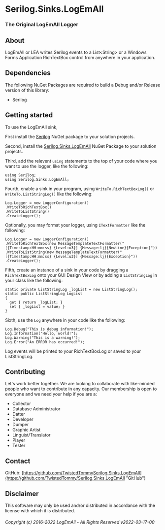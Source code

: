 # Serilog.Sinks.LogEmAll
### The Original LogEmAll Logger
## About
LogEmAll or LEA writes Serilog events to a List&lt;String&gt; or a Windows Forms Application RichTextBox control from anywhere in your application.  
## Dependencies
The following NuGet Packages are required to build a Debug and/or Release version of this library:
- Serilog
## Getting started
To use the LogEmAll sink,  
  
First install the <a href="https://www.nuget.org/packages/Serilog/">Serilog</a> NuGet package to your solution projects.  
  
Second, install the <a href="https://github.com/TwistedTommy/Serilog.Sinks.LogEmAll">Serilog.Sinks.LogEmAll</a> NuGet Package to your solution projects.  
  
Third, add the relevent `using` statements to the top of your code where you want to use the logger, like the following:
```
using Serilog;
using Serilog.Sinks.LogEmAll;
```
Fourth, enable a sink in your program, using `WriteTo.RichTextBoxLog()` or `WriteTo.ListStringLog()` like the following:
```
Log.Logger = new LoggerConfiguration()
.WriteToRichTextBox()
.WriteToListString()
.CreateLogger();
```
Optionally, you may format your logger, using `ITextFormatter` like the following:
```
Log.Logger = new LoggerConfiguration()
.WriteToRichTextBox(new MessageTemplateTextFormatter("[{Timestamp:HH:mm:ss} {Level:u3}] {Message:lj}{NewLine}{Exception}"))
.WriteToListString(new MessageTemplateTextFormatter("[{Timestamp:HH:mm:ss} {Level:u3}] {Message:lj}{Exception}"))
.CreateLogger();
```
Fifth, create an instance of a sink in your code by dragging a `RichTextBoxLog` onto your GUI Design View or by adding a `ListStringLog` in your class like the following:
```
static private ListStringLog _logList = new ListStringLog();
static public ListStringLog LogList
{
  get { return _logList; }
  set { _logList = value; }
}
```
Sixth, use the `Log` anywhere in your code like the following:
```
Log.Debug("This is debug information!");
Log.Information("Hello, world!");
Log.Warning("This is a warning!");
Log.Error("An ERROR has occurred!");
```
Log events will be printed to your RichTextBoxLog or saved to your ListStringLog.
## Contributing
Let's work better together. We are looking to collaborate with like-minded people who want to contribute in any capacity. Our membership is open to everyone and we need your help if you are a:  
- Collector
- Database Administrator
- Datter
- Developer
- Dumper
- Graphic Artist
- Linguist/Translator
- Player
- Tester
## Contact
GitHub: [https://github.com/TwistedTommySerilog.Sinks.LogEmAll](https://github.com/TwistedTommy/Serilog.Sinks.LogEmAll "GitHub")  
## Disclaimer
This software may only be used and/or distributed in accordance with the license with which it is distributed.
###### Copyright (c) 2016-2022 LogEmAll - All Rights Reserved v2022-03-17-00

